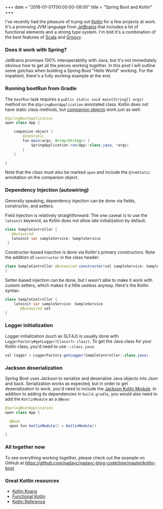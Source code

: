 +++
date = "2016-01-01T00:00:00-08:00"
title = "Spring Boot and Kotlin"
+++

I've recently had the pleasure of trying out [Kotlin](http://kotlinlang.org) for a few projects at work. It's a promising JVM language from [JetBrains](http://jetbrains.com) that includes a lot of functional elements and a strong type system. I'm told it's a combination of the best features of [Scala](http://www.scala-lang.org/) and [Groovy](http://www.groovy-lang.org/).

### Does it work with Spring?

JetBrains promises 100% interoperability with Java, but it's not immediately obvious how to get all the pieces working together. In this post I will outline some gotchas when building a Spring Boot "Hello World" working. For the impatient, there's a fully working example at the end.

### Running bootRun from Gradle

The `bootRun` task requires a `public static void main(String[] args)` method on the `@SpringBootApplication` annotated class. Kotlin does not have static class methods, but [companion objects](https://kotlinlang.org/docs/reference/object-declarations.html#companion-objects) work just as well:

```java
@SpringBootApplication
open class App {

    companion object {
        @JvmStatic
        fun main(args: Array<String>) {
            SpringApplication.run(App::class.java, *args)
        }
    }

}
```

Note that the class must also be marked `open` and include the `@JvmStatic` annotation on the companion object.

### Dependency Injection (autowiring)

Generally speaking, dependency injection can be done via fields, constructor, and setters.

Field injection is relatively straightforward. The one caveat is to use the `lateinit` keyword, as Kotlin does not allow late initialization by default.

```java
class SampleController {
   @Autowired
   lateinit var sampleService: SampleService
 }
```

Constructor-based injection is done via Kotlin's primary constructors. Note the addition of `constructor` in the class header:

```java
class SampleController @Autowired constructor(val sampleService: SampleService) {
}
```
Setter-based injection can be done, but I wasn't able to make it work with custom setters, which makes it a little useless anyway. Here's the Kotlin syntax:

```java
class SampleController {
    lateinit var sampleService: SampleService
       @Autowired set
}
```

### Logger initialization

Logger initialization (such as SLF4J) is usually done with `LoggerFactory#getLogger(Class<?> clazz)`. To get the Java class for your Kotlin class, you'd need to use `::class.java`:

```java
val logger = LoggerFactory.getLogger(SampleController::class.java)
```

### Jackson deserialization

Spring Boot uses Jackson to serialize and deserialize Java objects into Json and back. Serialization works as expected, but in order to get deserialization to work, you'd need to include the [Jackson Kotlin Module](https://github.com/FasterXML/jackson-module-kotlin). In addition to adding its dependencies in `build.gradle`, you would also need to add the `KotlinModule` as a `@Bean`:

```java
@SpringBootApplication
open class App {

  @Bean
  open fun kotlinModule() = KotlinModule()

}
```

### All together now

To see everything working together, please check out the example on GitHub at https://github.com/nadavc/nadavc-blog-code/tree/master/kotlin-boot

### Great Kotlin resources

* [Kotlin Koans](http://try.kotlinlang.org/#/Kotlin%20Koans)
* [Functional Kotlin](https://www.youtube.com/watch?v=AhA-Q7MOre0)
* [Kotlin Reference](https://kotlinlang.org/docs/reference/)
